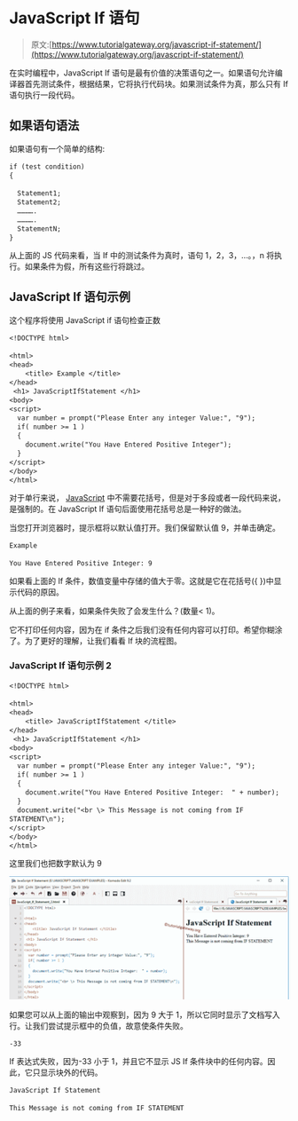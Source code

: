 # JavaScript If 语句

> 原文:[https://www.tutorialgateway.org/javascript-if-statement/](https://www.tutorialgateway.org/javascript-if-statement/)

在实时编程中，JavaScript If 语句是最有价值的决策语句之一。如果语句允许编译器首先测试条件，根据结果，它将执行代码块。如果测试条件为真，那么只有 If 语句执行一段代码。

## 如果语句语法

如果语句有一个简单的结构:

```
if (test condition)
{

  Statement1;
  Statement2;
  ………….
  ………….
  StatementN;
}
```

从上面的 JS 代码来看，当 If 中的测试条件为真时，语句 1，2，3，…。，n 将执行。如果条件为假，所有这些行将跳过。

## JavaScript If 语句示例

这个程序将使用 JavaScript if 语句检查正数

```
<!DOCTYPE html>

<html>
<head>
    <title> Example </title>
</head>
 <h1> JavaScriptIfStatement </h1>
<body>
<script>
  var number = prompt("Please Enter any integer Value:", "9");
  if( number >= 1 )
  {
    document.write("You Have Entered Positive Integer");
  }
</script>
</body>
</html>
```

对于单行来说， [JavaScript](https://www.tutorialgateway.org/javascript/) 中不需要花括号，但是对于多段或者一段代码来说，是强制的。在 JavaScript If 语句后面使用花括号总是一种好的做法。

当您打开浏览器时，提示框将以默认值打开。我们保留默认值 9，并单击确定。

```
Example

You Have Entered Positive Integer: 9
```

如果看上面的 If 条件，数值变量中存储的值大于零。这就是它在花括号({ })中显示代码的原因。

从上面的例子来看，如果条件失败了会发生什么？(数量< 1)。

它不打印任何内容，因为在 if 条件之后我们没有任何内容可以打印。希望你糊涂了。为了更好的理解，让我们看看 If 块的流程图。

### JavaScript If 语句示例 2

```
<!DOCTYPE html>

<html>
<head>
    <title> JavaScriptIfStatement </title>
</head>
 <h1> JavaScriptIfStatement </h1>
<body>
<script>
  var number = prompt("Please Enter any integer Value:", "9");
  if( number >= 1 )
  {
    document.write("You Have Entered Positive Integer:  " + number);
  }
  document.write("<br \> This Message is not coming from IF STATEMENT\n");
</script>
</body>
</html>
```

这里我们也把数字默认为 9

![JavaScript If Statement 3](img/e4d1a1d07d93db5d3ec241ef4f3eec10.png)

如果您可以从上面的输出中观察到，因为 9 大于 1，所以它同时显示了文档写入行。让我们尝试提示框中的负值，故意使条件失败。

```
-33
```

If 表达式失败，因为-33 小于 1，并且它不显示 JS If 条件块中的任何内容。因此，它只显示块外的代码。

```
JavaScript If Statement

This Message is not coming from IF STATEMENT
```